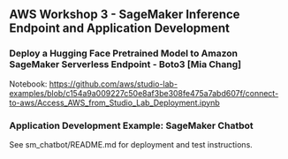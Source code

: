 ## AWS Workshop 3 - SageMaker Inference Endpoint and Application Development

### Deploy a Hugging Face Pretrained Model to Amazon SageMaker Serverless Endpoint - Boto3 [Mia Chang]

Notebook: https://github.com/aws/studio-lab-examples/blob/c154a9a009227c50e8af3be308fe475a7abd607f/connect-to-aws/Access_AWS_from_Studio_Lab_Deployment.ipynb

### Application Development Example: SageMaker Chatbot

See sm_chatbot/README.md for deployment and test instructions.
